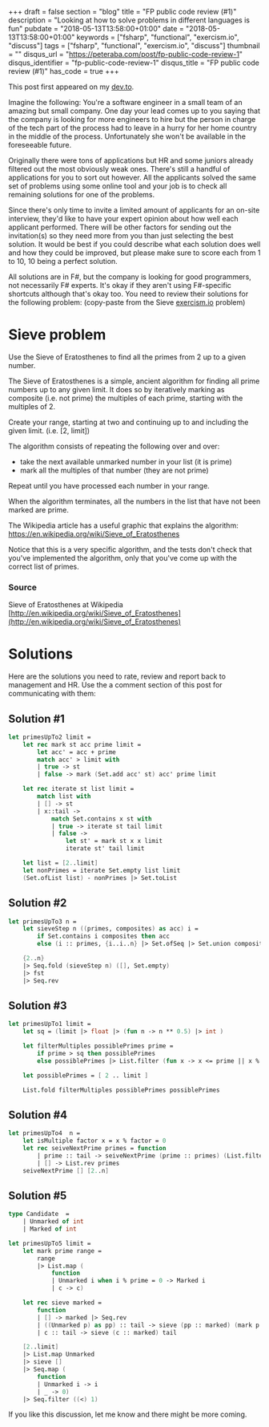 +++
draft = false
section = "blog"
title = "FP public code review (#1)"
description = "Looking at how to solve problems in different languages is fun"
pubdate = "2018-05-13T13:58:00+01:00"
date = "2018-05-13T13:58:00+01:00"
keywords = ["fsharp", "functional", "exercism.io", "discuss"]
tags = ["fsharp", "functional", "exercism.io", "discuss"]
thumbnail = ""
disqus_url = "https://peteraba.com/post/fp-public-code-review-1"
disqus_identifier = "fp-public-code-review-1"
disqus_title = "FP public code review (#1)"
has_code = true
+++

This post first appeared on my [dev.to](https://dev.to/peteraba/go-is-my-gateway-drug-5efm).

Imagine the following: You're a software engineer in a small team of an amazing but small company. One day your lead comes up to you saying that the company is looking for more engineers to hire but the person in charge of the tech part of the process had to leave in a hurry for her home country in the middle of the process. Unfortunately she won't be available in the foreseeable future.

Originally there were tons of applications but HR and some juniors already filtered out the most obviously weak ones. There's still a handful of applications for you to sort out however. All the applicants solved the same set of problems using some online tool and your job is to check all remaining solutions for one of the problems.

Since there's only time to invite a limited amount of applicants for an on-site interview, they'd like to have your expert opinion about how well each applicant performed. There will be other factors for sending out the invitation(s) so they need more from you than just selecting the best solution. It would be best if you could describe what each solution does well and how they could be improved, but please make sure to score each from 1 to 10, 10 being a perfect solution.

All solutions are in F#, but the company is looking for good programmers, not necessarily F# experts. It's okay if they aren't using F#-specific shortcuts although that's okay too. You need to review their solutions for the following problem: (copy-paste from the Sieve [exercism.io](http://exercism.io) problem)

# Sieve problem

Use the Sieve of Eratosthenes to find all the primes from 2 up to a given
number.

The Sieve of Eratosthenes is a simple, ancient algorithm for finding all
prime numbers up to any given limit. It does so by iteratively marking as
composite (i.e. not prime) the multiples of each prime,
starting with the multiples of 2.

Create your range, starting at two and continuing up to and including the given limit. (i.e. [2, limit])

The algorithm consists of repeating the following over and over:

- take the next available unmarked number in your list (it is prime)
- mark all the multiples of that number (they are not prime)

Repeat until you have processed each number in your range.

When the algorithm terminates, all the numbers in the list that have not
been marked are prime.

The Wikipedia article has a useful graphic that explains the algorithm:
https://en.wikipedia.org/wiki/Sieve_of_Eratosthenes

Notice that this is a very specific algorithm, and the tests don't check
that you've implemented the algorithm, only that you've come up with the
correct list of primes.

### Source

Sieve of Eratosthenes at Wikipedia [http://en.wikipedia.org/wiki/Sieve_of_Eratosthenes](http://en.wikipedia.org/wiki/Sieve_of_Eratosthenes)

# Solutions

Here are the solutions you need to rate, review and report back to management and HR. Use the a comment section of this post for communicating with them:

## Solution #1
```fsharp
let primesUpTo2 limit =
    let rec mark st acc prime limit =
        let acc' = acc + prime
        match acc' > limit with
        | true -> st
        | false -> mark (Set.add acc' st) acc' prime limit

    let rec iterate st list limit =
        match list with
        | [] -> st
        | x::tail ->
            match Set.contains x st with
            | true -> iterate st tail limit
            | false ->
                let st' = mark st x x limit
                iterate st' tail limit

    let list = [2..limit]
    let nonPrimes = iterate Set.empty list limit
    (Set.ofList list) - nonPrimes |> Set.toList
```

## Solution #2
```fsharp
let primesUpTo3 n =
    let sieveStep n ((primes, composites) as acc) i =
        if Set.contains i composites then acc
        else (i :: primes, {i..i..n} |> Set.ofSeq |> Set.union composites)

    {2..n}
    |> Seq.fold (sieveStep n) ([], Set.empty)
    |> fst
    |> Seq.rev
```

## Solution #3
```fsharp
let primesUpTo1 limit =
    let sq = (limit |> float |> (fun n -> n ** 0.5) |> int )

    let filterMultiples possiblePrimes prime =
        if prime > sq then possiblePrimes
        else possiblePrimes |> List.filter (fun x -> x <= prime || x % prime <> 0)

    let possiblePrimes = [ 2 .. limit ]

    List.fold filterMultiples possiblePrimes possiblePrimes
```

## Solution #4
```fsharp
let primesUpTo4  n =
    let isMultiple factor x = x % factor = 0
    let rec seiveNextPrime primes = function
        | prime :: tail -> seiveNextPrime (prime :: primes) (List.filter (isMultiple prime >> not) tail)
        | [] -> List.rev primes
    seiveNextPrime [] [2..n]
```

## Solution #5
```fsharp
type Candidate  =
    | Unmarked of int
    | Marked of int

let primesUpTo5 limit =
    let mark prime range =
        range
        |> List.map (
            function
            | Unmarked i when i % prime = 0 -> Marked i
            | c -> c)

    let rec sieve marked =
        function
        | [] -> marked |> Seq.rev
        | ((Unmarked p) as pp) :: tail -> sieve (pp :: marked) (mark p tail)
        | c :: tail -> sieve (c :: marked) tail

    [2..limit]
    |> List.map Unmarked
    |> sieve []
    |> Seq.map (
        function
        | Unmarked i -> i
        | _ -> 0)
    |> Seq.filter ((<) 1)
```

If you like this discussion, let me know and there might be more coming.